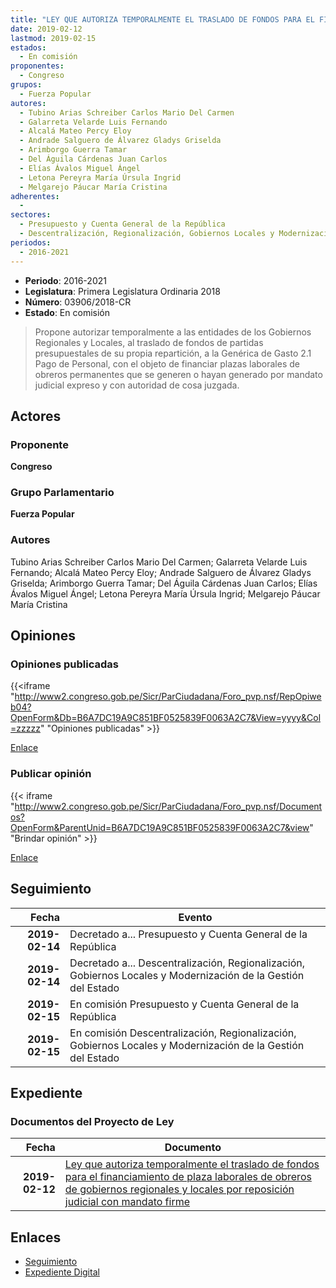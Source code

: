 ```yaml
---
title: "LEY QUE AUTORIZA TEMPORALMENTE EL TRASLADO DE FONDOS PARA EL FINANCIAMIENTO DE PLAZAS LABORALES DE OBREROS DE GOBIERNOS REGIONALES Y LOCALES POR REPOSICIÓN JUDICIAL CON MANDATO FIRME"
date: 2019-02-12
lastmod: 2019-02-15
estados: 
  - En comisión
proponentes: 
  - Congreso
grupos: 
  - Fuerza Popular
autores: 
  - Tubino Arias Schreiber Carlos Mario Del Carmen
  - Galarreta Velarde Luis Fernando
  - Alcalá Mateo Percy Eloy
  - Andrade Salguero de Álvarez Gladys Griselda
  - Arimborgo Guerra Tamar
  - Del Águila Cárdenas Juan Carlos
  - Elías Ávalos Miguel Ángel
  - Letona Pereyra María Úrsula Ingrid
  - Melgarejo Páucar María Cristina
adherentes: 
  - 
sectores: 
  - Presupuesto y Cuenta General de la República
  - Descentralización, Regionalización, Gobiernos Locales y Modernización de la Gestión del Estado
periodos: 
  - 2016-2021
---
```


- **Periodo**: 2016-2021
- **Legislatura**: Primera Legislatura Ordinaria 2018
- **Número**: 03906/2018-CR
- **Estado**: En comisión

> Propone autorizar temporalmente a las entidades de los Gobiernos Regionales y Locales, al traslado de fondos de partidas presupuestales de su propia repartición, a la Genérica de Gasto 2.1 Pago de Personal, con el objeto de financiar plazas laborales de obreros permanentes que se generen o hayan generado por mandato judicial expreso y con autoridad de cosa juzgada.


## Actores

### Proponente

**Congreso**

### Grupo Parlamentario

**Fuerza Popular**

### Autores

Tubino Arias Schreiber Carlos Mario Del Carmen; Galarreta Velarde Luis Fernando; Alcalá Mateo Percy Eloy; Andrade Salguero de Álvarez Gladys Griselda; Arimborgo Guerra Tamar; Del Águila Cárdenas Juan Carlos; Elías Ávalos Miguel Ángel; Letona Pereyra María Úrsula Ingrid; Melgarejo Páucar María Cristina


## Opiniones

### Opiniones publicadas

{{<iframe "http://www2.congreso.gob.pe/Sicr/ParCiudadana/Foro_pvp.nsf/RepOpiweb04?OpenForm&Db=B6A7DC19A9C851BF0525839F0063A2C7&View=yyyy&Col=zzzzz" "Opiniones publicadas" >}}

[Enlace](http://www2.congreso.gob.pe/Sicr/ParCiudadana/Foro_pvp.nsf/RepOpiweb04?OpenForm&Db=B6A7DC19A9C851BF0525839F0063A2C7&View=yyyy&Col=zzzzz)
### Publicar opinión

{{< iframe "http://www2.congreso.gob.pe/Sicr/ParCiudadana/Foro_pvp.nsf/Documentos?OpenForm&ParentUnid=B6A7DC19A9C851BF0525839F0063A2C7&view" "Brindar opinión" >}}

[Enlace](http://www2.congreso.gob.pe/Sicr/ParCiudadana/Foro_pvp.nsf/Documentos?OpenForm&ParentUnid=B6A7DC19A9C851BF0525839F0063A2C7&view)

## Seguimiento

| Fecha | Evento |
|------:|--------|
| **2019-02-14** | Decretado a... Presupuesto y Cuenta General de la República|
| **2019-02-14** | Decretado a... Descentralización, Regionalización, Gobiernos Locales y Modernización de la Gestión del Estado|
| **2019-02-15** | En comisión Presupuesto y Cuenta General de la República|
| **2019-02-15** | En comisión Descentralización, Regionalización, Gobiernos Locales y Modernización de la Gestión del Estado|


## Expediente


### Documentos del Proyecto de Ley

| Fecha | Documento |
|------:|--------|
| **2019-02-12** | [Ley que autoriza temporalmente el traslado de fondos para el financiamiento de plaza laborales de obreros de gobiernos regionales y locales por reposición judicial con mandato firme](http://www.leyes.congreso.gob.pe/Documentos/2016_2021/Proyectos_de_Ley_y_de_Resoluciones_Legislativas/PL0390620190212.pdf) |

## Enlaces 

- [Seguimiento](http://www2.congreso.gob.pe/Sicr/TraDocEstProc/CLProLey2016.nsf/f7fff46988ca05b1052578e100829cc7/51bfe3a3ec2b942105258424005ebf31?OpenDocument)
- [Expediente Digital](http://www2.congreso.gob.pe/Sicr/TraDocEstProc/CLProLey2016.nsf/f7fff46988ca05b1052578e100829cc7/51bfe3a3ec2b942105258424005ebf31?OpenDocument&Click=05257FB7005EB655.eb71d0cf91d8294e05256cdf006b5706/$Body/0.1C6C)
